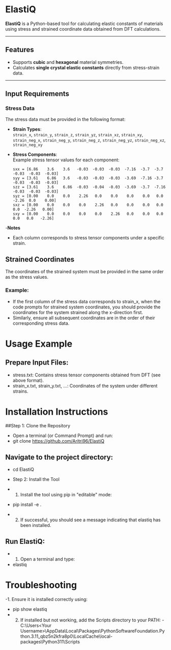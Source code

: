 # ElastiQ

**ElastiQ** is a Python-based tool for calculating elastic constants of materials using stress and strained coordinate data obtained from DFT calculations.

---

## Features

- Supports **cubic** and **hexagonal** material symmetries.
- Calculates **single crystal elastic constants** directly from stress-strain data.

---

## Input Requirements

### Stress Data
The stress data must be provided in the following format:

- **Strain Types**:  
  `strain_x`, `strain_y`, `strain_z`, `strain_yz`, `strain_xz`, `strain_xy`,  
  `strain_neg_x`, `strain_neg_y`, `strain_neg_z`, `strain_neg_yz`, `strain_neg_xz`, `strain_neg_xy`

- **Stress Components**:  
  Example stress tensor values for each component:
  ```text
  sxx = [6.86    3.6    3.6   -0.03  -0.03  -0.03  -7.16  -3.7  -3.7  -0.03  -0.03  -0.03]
  syy = [3.61    6.86   3.6   -0.03  -0.03  -0.03  -3.69  -7.16 -3.7  -0.03  -0.03  -0.03]
  szz = [3.61    3.6    6.86  -0.03  -0.04  -0.03  -3.69  -3.7  -7.16 -0.03  -0.03  -0.03]
  syz = [0.00    0.0    0.0    2.26   0.0    0.0    0.0    0.0   0.0   -2.26  0.0    0.00]
  sxz = [0.00    0.0    0.0    0.0    2.26   0.0    0.0    0.0   0.0    0.0  -2.26   0.00]
  sxy = [0.00    0.0    0.0    0.0    0.0    2.26   0.0    0.0   0.0    0.0   0.0   -2.26]
-**Notes**
- Each column corresponds to stress tensor components under a specific strain.

## Strained Coordinates
The coordinates of the strained system must be provided in the same order as the stress values.
### Example:
- If the first column of the stress data corresponds to strain_x, when the code prompts for strained system coordinates, you should provide the coordinates for the system strained along the x-direction first.
- Similarly, ensure all subsequent coordinates are in the order of their corresponding stress data.

# Usage Example
## Prepare Input Files:
- stress.txt: Contains stress tensor components obtained from DFT (see above format).
- strain_x.txt, strain_y.txt, ...: Coordinates of the system under different strains.

# Installation Instructions
##Step 1: Clone the Repository
- Open a terminal (or Command Prompt) and run:
- git clone https://github.com/Aritri96/ElastiQ

## Navigate to the project directory:
- cd ElastiQ
- Step 2: Install the Tool

- 1. Install the tool using pip in "editable" mode:
- pip install -e .
- 2. If successful, you should see a message indicating that elastiq has been installed.

## Run ElastiQ:
- 1. Open a terminal and type:
- elastiq

# Troubleshooting

-1. Ensure it is installed correctly using:
   -  pip show elastiq
- 2. If installed but not working, add the Scripts directory to your PATH:
-C:\Users\<Your Username>\AppData\Local\Packages\PythonSoftwareFoundation.Python.3.11_qbz5n2kfra8p0\LocalCache\local-packages\Python311\Scripts
